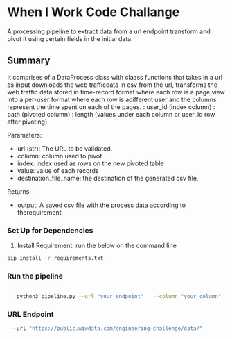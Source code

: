 # When I Work Code Challange
A processing pipeline to extract data from a url endpoint transform and pivot it using certain fields in the initial data.

## Summary
It comprises of a DataProcess class with claass functions that takes in a url as input downloads the web trafficdata in csv from the url, transforms the web traffic data stored in time-record format where
each row is a page view into a per-user format where each row is adifferent user and the
columns represent the time spent on each of the pages.
: user_id (index column)
: path (pivoted column)
: length (values under each column or user_id row after pivoting)

Parameters:
- url (str): The URL to be validated.
- column: column used to pivot
- index: index used as rows on the new pivoted table
- value: value of each records
- destination_file_name: the destination of the generated csv file,

Returns:
- output: A saved csv file with the process data according to therequirement


### Set Up for Dependencies
1. Install Requirement:  run the below on the command line
```bash
pip install -r requirements.txt
```

### Run the pipeline
```bash

   python3 pipeline.py --url "your_endpoint"   --column "your_column"  --index "your_index_column" --value "your_value_column" --destination_file_name "output_file"  --destination_file_path  "destinationof_the_file"

```

### URL Endpoint

```bash
 --url "https://public.wiwdata.com/engineering-challenge/data/"  
```
